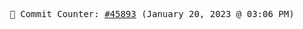 <p align="center">
    <samp>
        📮 Commit Counter: <a href="https://github.com/Javascript-void0/Javascript-void0/commits/main">#45893</a> (January 20, 2023 @ 03:06 PM)
    </samp>
</p>